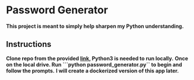 # Password Generator

**This project is meant to simply help sharpen my Python understanding.**

## Instructions

**Clone repo from the provided [link](https://github.com/JonEast87/password_generator), Python3 is needed to run locally.**
**Once on the local drive. Run ```python password_generator.py`` to begin and follow the prompts.**
**I will create a dockerized version of this app later.**